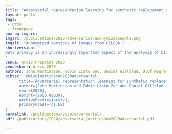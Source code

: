 ```yaml
---
title: "Adversarial representation learning for synthetic replacement of private attributes"
layout: posts
tags:
 - prio
 - frontpage
box-bg-imgsrc: 
imgsrc: /publications/2020/adversarial/anonymizedpeople.png
imgalt: "Anonymized versions of images from CELEBA."
shortversion: "
Data privacy is an increasingly important aspect of the analysis of big data for many real-world tasks. Privacy enhancing transformations of data can help unlocking the potential in data sources containing sensitive information, but finding the right balance between privacy and utility is often a tricky trade-off. In this work, we study how adversarial representation learning can be used to ensure the privacy of users, and to obfuscate sensitive attributes in existing datasets. While previous methods using this kind of approach only aim at obfuscating the sensitive information, we find that adding new information in its place strengthens the provided privacy. We propose a two step data privatization method that builds on generative adversarial networks: in the first step, sensitive data is removed from the representation, and in the second step, a sample which is independent of the input data is inserted in its place. The result is an approach that can provide stronger privatization on image data, and yet be preserving both the domain and the utility of the inputs.
"
venue: Arxiv Preprint 2020
venueshort: Arxiv 2020
authors: John Martinsson, Edvin Listo Zec, Daniel Gillblad, Olof Mogren
bibtex: '@misc{martinsson2020adversarial,
      title={Adversarial representation learning for synthetic replacement of private attributes}, 
      author={John Martinsson and Edvin Listo Zec and Daniel Gillblad and Olof Mogren},
      year={2020},
      eprint={2006.08039},
      archivePrefix={arXiv},
      primaryClass={cs.LG}
}'
permalink: /publications/2020/adversarial/
pdf: /publications/2020/adversarial/martinsson2020adversarial.pdf

---
```

